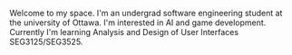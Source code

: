 Welcome to my space. I'm an undergrad software engineering student at the university of Ottawa. I'm interested in AI and game
development. Currently I'm learning Analysis and Design of User Interfaces SEG3125/SEG3525.


<!---
OussemaNijewi/OussemaNijewi is a ✨ special ✨ repository because its `README.md` (this file) appears on your GitHub profile.
You can click the Preview link to take a look at your changes.
--->
